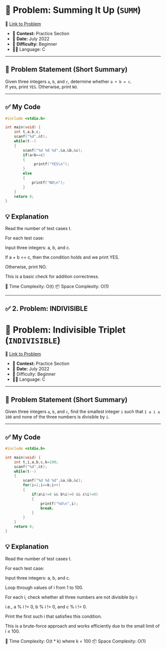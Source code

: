 # 🧩 Problem: Summing It Up (`SUMM`)
🔗 [Link to Problem](https://www.codechef.com/problems/SUMM)

- 📅 **Contest:** Practice Section  
- 📆 **Date:** July 2022  
- 🚩 **Difficulty:** Beginner  
- 👨‍💻 Language: C

---

## 📝 Problem Statement (Short Summary)

Given three integers `a`, `b`, and `c`, determine whether `a + b = c`.  
If yes, print `YES`. Otherwise, print `NO`.

---

## ✅ My Code

```c
#include <stdio.h>

int main(void) {
    int t,a,b,c;
    scanf("%d",&t);
    while(t--)
    {
        scanf("%d %d %d",&a,&b,&c);
        if(a+b==c)
        {
             printf("YES\n");   
        }
        else
        {
            printf("NO\n");
        }
    }
    return 0;
}
```
## 💡 Explanation
Read the number of test cases t.

For each test case:

Input three integers: a, b, and c.

If a + b == c, then the condition holds and we print YES.

Otherwise, print NO.

This is a basic check for addition correctness.

🧠 Time Complexity: O(t)
📦 Space Complexity: O(1)



---

## ✅ 2. Problem: **INDIVISIBLE**


# 🧩 Problem: Indivisible Triplet (`INDIVISIBLE`)
🔗 [Link to Problem](https://www.codechef.com/problems/INDIVISIBLE)

- 📅 **Contest:** Practice Section  
- 📆 **Date:** July 2022  
- 🚩 Difficulty: Beginner  
- 👨‍💻 Language: C

---

## 📝 Problem Statement (Short Summary)

Given three integers `a`, `b`, and `c`, find the smallest integer `i` such that `1 ≤ i ≤ 100` and none of the three numbers is divisible by `i`.

---

## ✅ My Code

```c
#include <stdio.h>

int main(void) {
    int t,i,a,b,c,k=100;
    scanf("%d",&t);
    while(t--)
    {
        scanf("%d %d %d",&a,&b,&c);
        for(i=1;i<=k;i++)
        {
            if(a%i!=0 && b%i!=0 && c%i!=0)
            {
                printf("%d\n",i);
                break;
            }
        }
    }
    return 0;
}
```
## 💡 Explanation
Read the number of test cases t.

For each test case:

Input three integers: a, b, and c.

Loop through values of i from 1 to 100.

For each i, check whether all three numbers are not divisible by i:

i.e., a % i != 0, b % i != 0, and c % i != 0.

Print the first such i that satisfies this condition.

This is a brute-force approach and works efficiently due to the small limit of i ≤ 100.

🧠 Time Complexity: O(t * k) where k = 100
📦 Space Complexity: O(1)

